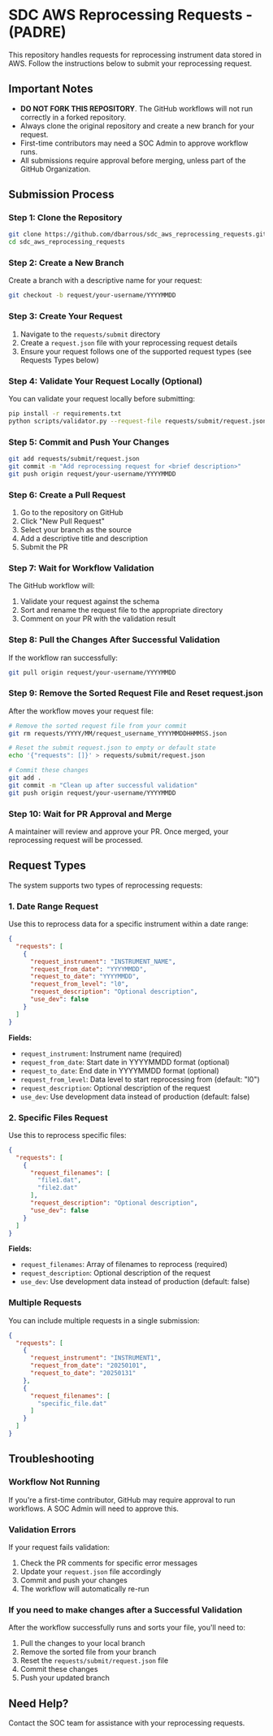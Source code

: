 # SDC AWS Reprocessing Requests - (PADRE)

This repository handles requests for reprocessing instrument data stored in AWS. Follow the instructions below to submit your reprocessing request.

## Important Notes

- **DO NOT FORK THIS REPOSITORY**. The GitHub workflows will not run correctly in a forked repository.
- Always clone the original repository and create a new branch for your request.
- First-time contributors may need a SOC Admin to approve workflow runs.
- All submissions require approval before merging, unless part of the GitHub Organization.

## Submission Process

### Step 1: Clone the Repository

```bash
git clone https://github.com/dbarrous/sdc_aws_reprocessing_requests.git
cd sdc_aws_reprocessing_requests
```

### Step 2: Create a New Branch

Create a branch with a descriptive name for your request:

```bash
git checkout -b request/your-username/YYYYMMDD
```

### Step 3: Create Your Request

1. Navigate to the `requests/submit` directory
2. Create a `request.json` file with your reprocessing request details
3. Ensure your request follows one of the supported request types (see Requests Types below)

### Step 4: Validate Your Request Locally (Optional)

You can validate your request locally before submitting:

```bash
pip install -r requirements.txt
python scripts/validator.py --request-file requests/submit/request.json
```

### Step 5: Commit and Push Your Changes

```bash
git add requests/submit/request.json
git commit -m "Add reprocessing request for <brief description>"
git push origin request/your-username/YYYYMMDD
```

### Step 6: Create a Pull Request

1. Go to the repository on GitHub
2. Click "New Pull Request"
3. Select your branch as the source
4. Add a descriptive title and description
5. Submit the PR

### Step 7: Wait for Workflow Validation

The GitHub workflow will:
1. Validate your request against the schema
2. Sort and rename the request file to the appropriate directory
3. Comment on your PR with the validation result

### Step 8: Pull the Changes After Successful Validation

If the workflow ran successfully:

```bash
git pull origin request/your-username/YYYYMMDD
```

### Step 9: Remove the Sorted Request File and Reset request.json

After the workflow moves your request file:

```bash
# Remove the sorted request file from your commit
git rm requests/YYYY/MM/request_username_YYYYMMDDHHMMSS.json

# Reset the submit request.json to empty or default state
echo '{"requests": []}' > requests/submit/request.json

# Commit these changes
git add .
git commit -m "Clean up after successful validation"
git push origin request/your-username/YYYYMMDD
```

### Step 10: Wait for PR Approval and Merge

A maintainer will review and approve your PR. Once merged, your reprocessing request will be processed.

## Request Types

The system supports two types of reprocessing requests:

### 1. Date Range Request

Use this to reprocess data for a specific instrument within a date range:

```json
{
  "requests": [
    {
      "request_instrument": "INSTRUMENT_NAME",
      "request_from_date": "YYYYMMDD",
      "request_to_date": "YYYYMMDD",
      "request_from_level": "l0",
      "request_description": "Optional description",
      "use_dev": false
    }
  ]
}
```

**Fields:**
- `request_instrument`: Instrument name (required)
- `request_from_date`: Start date in YYYYMMDD format (optional)
- `request_to_date`: End date in YYYYMMDD format (optional)
- `request_from_level`: Data level to start reprocessing from (default: "l0")
- `request_description`: Optional description of the request
- `use_dev`: Use development data instead of production (default: false)

### 2. Specific Files Request

Use this to reprocess specific files:

```json
{
  "requests": [
    {
      "request_filenames": [
        "file1.dat",
        "file2.dat"
      ],
      "request_description": "Optional description",
      "use_dev": false
    }
  ]
}
```

**Fields:**
- `request_filenames`: Array of filenames to reprocess (required)
- `request_description`: Optional description of the request
- `use_dev`: Use development data instead of production (default: false)

### Multiple Requests

You can include multiple requests in a single submission:

```json
{
  "requests": [
    {
      "request_instrument": "INSTRUMENT1",
      "request_from_date": "20250101",
      "request_to_date": "20250131"
    },
    {
      "request_filenames": [
        "specific_file.dat"
      ]
    }
  ]
}
```

## Troubleshooting

### Workflow Not Running

If you're a first-time contributor, GitHub may require approval to run workflows. A SOC Admin will need to approve this.

### Validation Errors

If your request fails validation:
1. Check the PR comments for specific error messages
2. Update your `request.json` file accordingly
3. Commit and push your changes
4. The workflow will automatically re-run

### If you need to make changes after a Successful Validation

After the workflow successfully runs and sorts your file, you'll need to:
1. Pull the changes to your local branch
2. Remove the sorted file from your branch
3. Reset the `requests/submit/request.json` file
4. Commit these changes
5. Push your updated branch

## Need Help?

Contact the SOC team for assistance with your reprocessing requests.